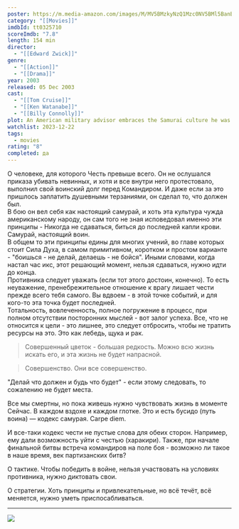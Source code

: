 ```yaml
---
poster: https://m.media-amazon.com/images/M/MV5BMzkyNzQ1Mzc0NV5BMl5BanBnXkFtZTcwODg3MzUzMw@@._V1_SX300.jpg
category: "[[Movies]]"
imdbId: tt0325710
scoreImdb: "7.8"
length: 154 min
director:
  - "[[Edward Zwick]]"
genre:
  - "[[Action]]"
  - "[[Drama]]"
year: 2003
released: 05 Dec 2003
cast:
  - "[[Tom Cruise]]"
  - "[[Ken Watanabe]]"
  - "[[Billy Connolly]]"
plot: An American military advisor embraces the Samurai culture he was hired to destroy after he is captured in battle.
watchlist: 2023-12-22
tags:
  - movies
rating: "8"
completed: да
---
```

О человеке, для которого Честь превыше всего. Он не ослушался приказа убивать невинных, и хотя и все внутри него протестовало, выполнил свой воинский долг перед Командиром. И даже если за это пришлось заплатить душевными терзаниями, он сделал то, что должен был.  
В бою он вел себя как настоящий самурай, и хоть эта культура чужда американскому народу, он сам того не зная исповедовал именно эти принципы - Никогда не сдаваться, биться до последней капли крови. Самурай, настоящий воин.  
В общем то эти принципы едины для многих учений, во главе которых стоит Сила Духа, в самом примитивном, коротком и простом варианте - "боишься - не делай, делаешь - не бойся". Иными словами, когда настал час икс, этот решающий момент, нельзя сдаваться, нужно идти до конца.  
Противника следует уважать (если тот этого достоин, конечно). То есть неуважение, пренебрежительное отношение к врагу лишает чести прежде всего тебя самого. Вы вдвоем - в этой точке событий, и для кого-то эта точка будет последней.  
Тотальность, вовлеченность, полное погружение в процесс, при полном отсутствии посторонних мыслей - вот залог успеха. Все, что не относится к цели - это лишнее, это следует отбросить, чтобы не тратить ресурсы на это. Это как лебедь, щука и рак.

>Совершенный цветок - большая редкость. Можно всю жизнь искать его, и эта жизнь не будет напрасной.  

>Совершенство. Они все совершенство.
 
"Делай что должен и будь что будет" - если этому следовать, то сожалению не будет места.

Все мы смертны, но пока живешь нужно чувствовать жизнь в моменте Сейчас. В каждом вздохе и каждом глотке. Это и есть бусидо (путь воина) — кодекс самурая. Carpe diem.

И все-таки кодекс чести не пустые слова для обеих сторон. Например, ему дали возможность уйти с честью (харакири). Также, при начале финальной битвы встреча командиров на поле боя - возможно ли такое в наше время, век партизанских битв?

О тактике. Чтобы победить в войне, нельзя участвовать на условиях противника, нужно диктовать свои.

О стратегии. Хоть принципы и привлекательные, но всё течёт, всё меняется, нужно уметь приспосабливаться.

---
![](https://m.media-amazon.com/images/M/MV5BMzkyNzQ1Mzc0NV5BMl5BanBnXkFtZTcwODg3MzUzMw@@._V1_SX300.jpg)